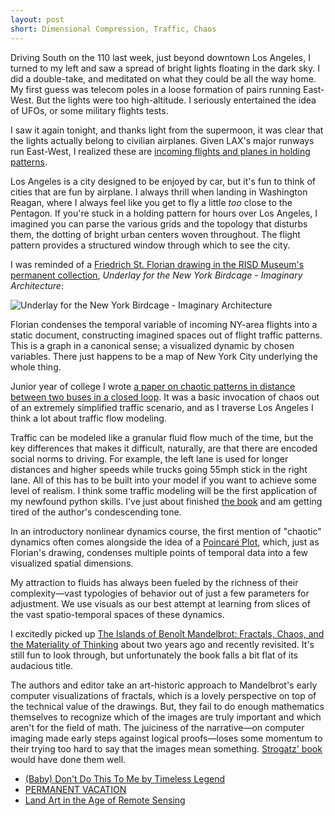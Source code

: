 ```yaml
---
layout: post
short: Dimensional Compression, Traffic, Chaos
---
```


Driving South on the 110 last week, just beyond downtown Los Angeles, I turned to my left and saw a spread of bright lights floating in the dark sky. I did a double-take, and meditated on what they could be all the way home. My first guess was telecom poles in a loose formation of pairs running East-West. But the lights were too high-altitude. I seriously entertained the idea of UFOs, or some military flights tests. 

I saw it again tonight, and thanks light from the supermoon, it was clear that the lights actually belong to civilian airplanes. Given LAX's major runways run East-West, I realized these are [incoming flights and planes in holding patterns](http://webtrak5.bksv.com/lax4). 

Los Angeles is a city designed to be enjoyed by car, but it's fun to think of cities that are fun by airplane. I always thrill when landing in Washington Reagan, where I always feel like you get to fly a little _too_ close to the Pentagon. If you're stuck in a holding pattern for hours over Los Angeles, I imagined you can parse the various grids and the topology that disturbs them, the dotting of bright urban centers woven throughout. The flight pattern provides a structured window through which to see the city. 

I was reminded of a [Friedrich St. Florian drawing in the RISD Museum's permanent collection](http://risdmuseum.org/art_design/objects/6116_underlay_for_the_new_york_birdcage_imaginary_architecture), _Underlay for the New York Birdcage - Imaginary Architecture_:

![Underlay for the New York Birdcage - Imaginary Architecture](https://i.imgur.com/IpLnsla.jpg)

Florian condenses the temporal variable of incoming NY-area flights into a static document, constructing imagined spaces out of flight traffic patterns. This is a graph in a canonical sense; a visualized dynamic by chosen variables. There just happens to be a map of New York City underlying the whole thing. 

Junior year of college I wrote [a paper on chaotic patterns in distance between two buses in a closed loop](http://ltwp.net/stuff/return_maps.pdf). It was a basic invocation of chaos out of an extremely simplified traffic scenario, and as I traverse Los Angeles I think a lot about traffic flow modeling. 

Traffic can be modeled like a granular fluid flow much of the time, but the key differences that makes it difficult, naturally, are that there are encoded social norms to driving. For example, the left lane is used for longer distances and higher speeds while trucks going 55mph stick in the right lane. All of this has to be built into your model if you want to achieve some level of realism. I think some traffic modeling will be the first application of my newfound python skills. I've just about finished [the book](https://learnpythonthehardway.org/book/) and am getting tired of the author's condescending tone. 

In an introductory nonlinear dynamics course, the first mention of "chaotic" dynamics often comes alongside the idea of a [Poincaré Plot](http://geoffboeing.com/2015/03/chaos-theory-logistic-map/), which, just as Florian's drawing, condenses multiple points of temporal data into a few visualized spatial dimensions. 

My attraction to fluids has always been fueled by the richness of their complexity—vast typologies of behavior out of just a few parameters for adjustment. We use visuals as our best attempt at learning from slices of the vast spatio-temporal spaces of these dynamics. 

I excitedly picked up [The Islands of Benoît Mandelbrot: Fractals, Chaos, and the Materiality of Thinking](http://store.bgc.bard.edu/the-islands-of-benoit-mandelbrot-fractals-chaos-and-the-materiality-of-thinking-edited-by-nina-samuel/) about two years ago and recently revisited. It's still fun to look through, but unfortunately the book falls a bit flat of its audacious title. 

The authors and editor take an art-historic approach to Mandelbrot's early computer visualizations of fractals, which is a lovely perspective on top of the technical value of the drawings. But, they fail to do enough mathematics themselves to recognize which of the images are truly important and which aren't for the field of math. The juiciness of the narrative—on computer imaging made early steps against logical proofs—loses some momentum to their trying too hard to say that the images mean something. [Strogatz' book](http://www.stevenstrogatz.com/books/nonlinear-dynamics-and-chaos-with-applications-to-physics-biology-chemistry-and-engineering) would have done them well. 


* [(Baby) Don't Do This To Me by Timeless Legend](https://www.youtube.com/watch?v=4QtyFU-fEOw)
* [PERMANENT VACATION](http://carloscartama.com/PERMANENT-VACATION-2-0)
* [Land Art in the Age of Remote Sensing](http://averyreview.com/issues/issue-19/google-mapping-the-spiral-jetty)
